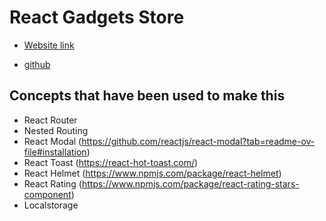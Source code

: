 # React Gadgets Store

- [Website link](https://lustrous-creponne-44a507.netlify.app/)


- [github](https://github.com/mishu2424/React-Gadgets-Store)

## Concepts that have been used to make this
- React Router
- Nested Routing 
- React Modal (https://github.com/reactjs/react-modal?tab=readme-ov-file#installation)
- React Toast (https://react-hot-toast.com/)
- React Helmet (https://www.npmjs.com/package/react-helmet)
- React Rating (https://www.npmjs.com/package/react-rating-stars-component)
- Localstorage 
